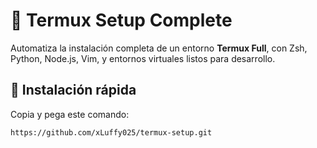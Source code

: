 # 🧰 Termux Setup Complete

Automatiza la instalación completa de un entorno **Termux Full**, con Zsh, Python, Node.js, Vim, y entornos virtuales listos para desarrollo.

## 🚀 Instalación rápida

Copia y pega este comando:

```bash
https://github.com/xLuffy025/termux-setup.git

